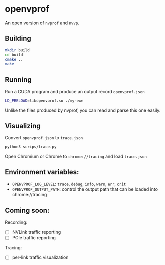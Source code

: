 # openvprof

An open version of `nvprof` and `nvvp`.

## Building

```bash
mkdir build
cd build
cmake ..
make
```

## Running

Run a CUDA program and produce an output record `openvprof.json`

```bash
LD_PRELOAD=libopenvprof.so ./my-exe
```

Unlike the files produced by nvprof, you can read and parse this one easily.


## Visualizing

Convert `openvprof.json` to `trace.json`

```bash
python3 scrips/trace.py
```

Open Chromium or Chrome to `chrome://tracing` and load `trace.json`

## Environment variables:

* `OPENVPROF_LOG_LEVEL`: `trace`, `debug`, `info`, `warn`, `err`, `crit`
* `OPENVPROF_OUTPUT_PATH`: control the output path that can be loaded into chrome://tracing

## Coming soon:

Recording:

- [ ] NVLink traffic reporting
- [ ] PCIe traffic reporting

Tracing:

- [ ] per-link traffic visualization